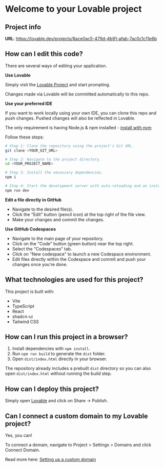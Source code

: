 # Welcome to your Lovable project

## Project info

**URL**: https://lovable.dev/projects/8ace0ac5-479d-4b91-afab-7ac0c1c11e6b

## How can I edit this code?

There are several ways of editing your application.

**Use Lovable**

Simply visit the [Lovable Project](https://lovable.dev/projects/8ace0ac5-479d-4b91-afab-7ac0c1c11e6b) and start prompting.

Changes made via Lovable will be committed automatically to this repo.

**Use your preferred IDE**

If you want to work locally using your own IDE, you can clone this repo and push changes. Pushed changes will also be reflected in Lovable.

The only requirement is having Node.js & npm installed - [install with nvm](https://github.com/nvm-sh/nvm#installing-and-updating)

Follow these steps:

```sh
# Step 1: Clone the repository using the project's Git URL.
git clone <YOUR_GIT_URL>

# Step 2: Navigate to the project directory.
cd <YOUR_PROJECT_NAME>

# Step 3: Install the necessary dependencies.
npm i

# Step 4: Start the development server with auto-reloading and an instant preview.
npm run dev
```

**Edit a file directly in GitHub**

- Navigate to the desired file(s).
- Click the "Edit" button (pencil icon) at the top right of the file view.
- Make your changes and commit the changes.

**Use GitHub Codespaces**

- Navigate to the main page of your repository.
- Click on the "Code" button (green button) near the top right.
- Select the "Codespaces" tab.
- Click on "New codespace" to launch a new Codespace environment.
- Edit files directly within the Codespace and commit and push your changes once you're done.

## What technologies are used for this project?

This project is built with:

- Vite
- TypeScript
- React
- shadcn-ui
- Tailwind CSS

## How can I run this project in a browser?

1. Install dependencies with `npm install`.
2. Run `npm run build` to generate the `dist` folder.
3. Open `dist/index.html` directly in your browser.

The repository already includes a prebuilt `dist` directory so you can also
open `dist/index.html` without running the build step.

## How can I deploy this project?

Simply open [Lovable](https://lovable.dev/projects/8ace0ac5-479d-4b91-afab-7ac0c1c11e6b) and click on Share -> Publish.

## Can I connect a custom domain to my Lovable project?

Yes, you can!

To connect a domain, navigate to Project > Settings > Domains and click Connect Domain.

Read more here: [Setting up a custom domain](https://docs.lovable.dev/tips-tricks/custom-domain#step-by-step-guide)
